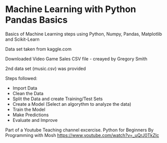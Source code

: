 # Machine Learning with Python Pandas Basics

Basics of Machine Learning steps using Python, Numpy, Pandas, Matplotlib and Scikit-Learn 

Data set taken from kaggle.com

Downloaded Video Game Sales CSV file - creayed by Gregory Smith

2nd data set (music.csv) was provided

Steps followed:
- Import Data
- Clean the Data
- Split the Data and create Training/Test Sets
- Create a Model (Select an algorythm to analyze the data)
- Train the Model
- Make Predictions
- Evaluate and Improve

Part of a Youtube Teaching channel excercise.
Python for Beginners By Programming with Mosh
https://www.youtube.com/watch?v=_uQrJ0TkZlc
